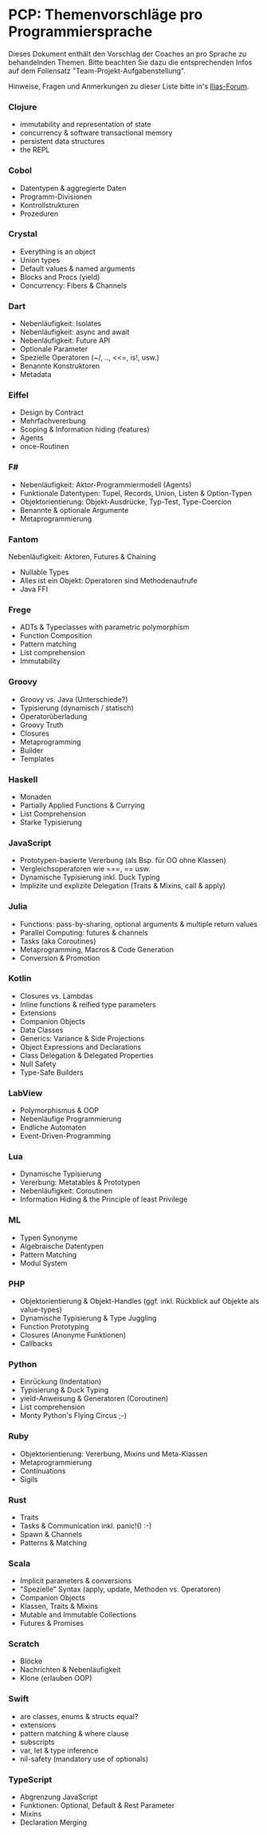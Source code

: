 # PCP: Themenvorschläge pro Programmiersprache

Dieses Dokument enthält den Vorschlag der Coaches an pro Sprache zu behandelnden Themen. Bitte beachten Sie dazu die entsprechenden Infos auf dem Foliensatz "Team-Projekt-Aufgabenstellung".

Hinweise, Fragen und Anmerkungen zu dieser Liste bitte in's [Ilias-Forum](https://elearning.hslu.ch/ilias/ilias.php?ref_id=3466986&cmd=showThreads&cmdClass=ilrepositorygui&cmdNode=t9&baseClass=ilrepositorygui).

### Clojure
- immutability and representation of state
- concurrency & software transactional memory
- persistent data structures
- the REPL

### Cobol
- Datentypen & aggregierte Daten
- Programm-Divisionen
- Kontrollstrukturen
- Prozeduren

### Crystal
- Everything is an object
- Union types
- Default values & named arguments
- Blocks and Procs (yield)
- Concurrency: Fibers & Channels

### Dart
- Nebenläufigkeit: Isolates
- Nebenläufigkeit: async and await
- Nebenläufigkeit: Future API
- Optionale Parameter
- Spezielle Operatoren (~/, .., <<=, is!, usw.)
- Benannte Konstruktoren
- Metadata

### Eiffel
- Design by Contract
- Mehrfachvererbung
- Scoping & Information hiding (features)
- Agents
- once-Routinen

### F\# 
- Nebenläufigkeit: Aktor-Programmiermodell (Agents)
- Funktionale Datentypen: Tupel, Records, Union, Listen & Option-Typen
- Objektorientierung: Objekt-Ausdrücke, Typ-Test, Type-Coercion
- Benannte & optionale Argumente
- Metaprogrammierung

### Fantom
 Nebenläufigkeit: Aktoren, Futures & Chaining
- Nullable Types
- Alles ist ein Objekt: Operatoren sind Methodenaufrufe
- Java FFI

### Frege
- ADTs & Typeclasses with parametric polymorphism
- Function Composition
- Pattern matching
- List comprehension
- Immutability

### Groovy
- Groovy vs. Java (Unterschiede?)
- Typisierung (dynamisch / statisch)
- Operatorüberladung
- Groovy Truth
- Closures
- Metaprogramming
- Builder
- Templates

### Haskell
- Monaden
- Partially Applied Functions & Currying
- List Comprehension
- Starke Typisierung

### JavaScript
- Prototypen-basierte Vererbung (als Bsp. für OO ohne Klassen)
- Vergleichsoperatoren wie ===, == usw.
- Dynamische Typisierung inkl. Duck Typing
- Implizite und explizite Delegation (Traits & Mixins, call & apply)

### Julia
- Functions: pass-by-sharing, optional arguments & multiple return values
- Parallel Computing: futures & channels
- Tasks (aka Coroutines)
- Metaprogramming, Macros & Code Generation
- Conversion & Promotion

### Kotlin
- Closures vs. Lambdas
- Inline functions & reified type parameters
- Extensions
- Companion Objects
- Data Classes
- Generics: Variance & Side Projections
- Object Expressions and Declarations
- Class Delegation & Delegated Properties
- Null Safety
- Type-Safe Builders

### LabView
- Polymorphismus & OOP
- Nebenläufige Programmierung
- Endliche Automaten
- Event-Driven-Programming

### Lua
- Dynamische Typisierung
- Vererbung: Metatables & Prototypen
- Nebenläufigkeit: Coroutinen
- Information Hiding & the Principle of least Privilege

### ML
- Typen Synonyme
- Algebraische Datentypen
- Pattern Matching
- Modul System

### PHP
- Objektorientierung & Objekt-Handles (ggf. inkl. Rückblick auf Objekte als value-types)
- Dynamische Typisierung & Type Juggling
- Function Prototyping
- Closures (Anonyme Funktionen)
- Callbacks

### Python
- Einrückung (Indentation)
- Typisierung & Duck Typing
- yield-Anweisung & Generatoren (Coroutinen)
- List comprehension
- Monty Python's Flying Circus ;-)

### Ruby
- Objektorientierung: Vererbung, Mixins und Meta-Klassen
- Metaprogrammierung
- Continuations
- Sigils

### Rust
- Traits
- Tasks & Communication inkl. panic!() :-)
- Spawn & Channels
- Patterns & Matching

### Scala
- Implicit parameters & conversions
- "Spezielle" Syntax (apply, update, Methoden vs. Operatoren)
- Companion Objects
- Klassen, Traits & Mixins
- Mutable and Immutable Collections
- Futures & Promises

### Scratch
- Blöcke
- Nachrichten & Nebenläufigkeit
- Klone (erlauben OOP)

### Swift
- are classes, enums & structs equal?
- extensions
- pattern matching & where clause
- subscripts
- var, let & type inference
- nil-safety (mandatory use of optionals)

### TypeScript
- Abgrenzung JavaScript
- Funktionen: Optional, Default & Rest Parameter
- Mixins
- Declaration Merging